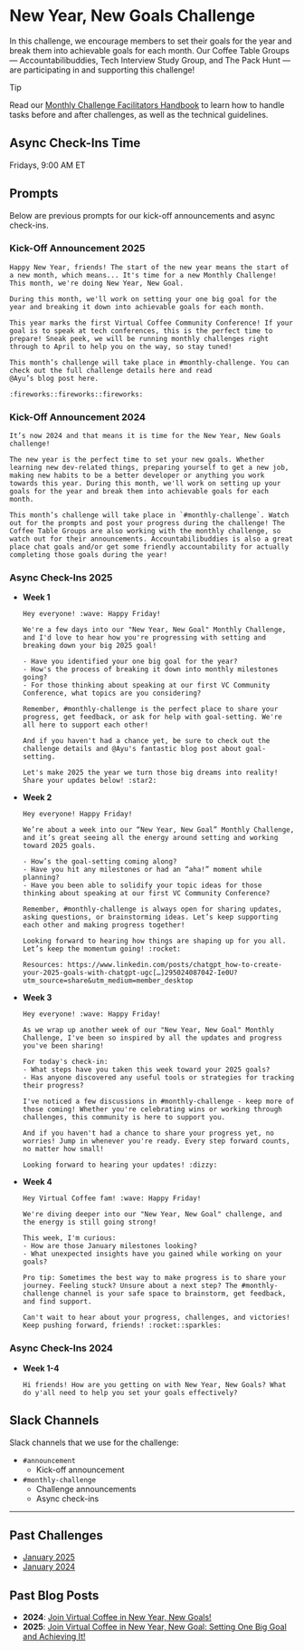 # New Year, New Goals Challenge

In this challenge, we encourage members to set their goals for the year and break them into achievable goals for each month. Our Coffee Table Groups — Accountabilibuddies, Tech Interview Study Group, and The Pack Hunt — are participating in and supporting this challenge!

> [!TIP]
> Read our [Monthly Challenge Facilitators Handbook](../facilitators-docs/README.md) to learn how to handle tasks before and after challenges, as well as the technical guidelines.

## Async Check-Ins Time

Fridays, 9:00 AM ET

## Prompts

Below are previous prompts for our kick-off announcements and async check-ins.

### Kick-Off Announcement 2025

```text
Happy New Year, friends! The start of the new year means the start of a new month, which means... It's time for a new Monthly Challenge! This month, we're doing New Year, New Goal.

During this month, we'll work on setting your one big goal for the year and breaking it down into achievable goals for each month.

This year marks the first Virtual Coffee Community Conference! If your goal is to speak at tech conferences, this is the perfect time to prepare! Sneak peek, we will be running monthly challenges right through to April to help you on the way, so stay tuned!

This month’s challenge will take place in #monthly-challenge. You can check out the full challenge details here and read
@Ayu’s blog post here.

:fireworks::fireworks::fireworks:
```

### Kick-Off Announcement 2024

```text
It’s now 2024 and that means it is time for the New Year, New Goals challenge!

The new year is the perfect time to set your new goals. Whether learning new dev-related things, preparing yourself to get a new job, making new habits to be a better developer or anything you work towards this year. During this month, we'll work on setting up your goals for the year and break them into achievable goals for each month.

This month’s challenge will take place in `#monthly-challenge`. Watch out for the prompts and post your progress during the challenge! The Coffee Table Groups are also working with the monthly challenge, so watch out for their announcements. Accountabilibuddies is also a great place chat goals and/or get some friendly accountability for actually completing those goals during the year!
```

### Async Check-Ins 2025

- **Week 1**

  ```text
  Hey everyone! :wave: Happy Friday!

  We're a few days into our "New Year, New Goal" Monthly Challenge, and I'd love to hear how you're progressing with setting and breaking down your big 2025 goal!

  - Have you identified your one big goal for the year?
  - How's the process of breaking it down into monthly milestones going?
  - For those thinking about speaking at our first VC Community Conference, what topics are you considering?

  Remember, #monthly-challenge is the perfect place to share your progress, get feedback, or ask for help with goal-setting. We're all here to support each other!

  And if you haven't had a chance yet, be sure to check out the challenge details and @Ayu's fantastic blog post about goal-setting.

  Let's make 2025 the year we turn those big dreams into reality! Share your updates below! :star2:
  ```

- **Week 2**

  ```text
  Hey everyone! Happy Friday!

  We’re about a week into our “New Year, New Goal” Monthly Challenge, and it’s great seeing all the energy around setting and working toward 2025 goals.

  - How’s the goal-setting coming along?
  - Have you hit any milestones or had an “aha!” moment while planning?
  - Have you been able to solidify your topic ideas for those thinking about speaking at our first VC Community Conference?

  Remember, #monthly-challenge is always open for sharing updates, asking questions, or brainstorming ideas. Let’s keep supporting each other and making progress together!

  Looking forward to hearing how things are shaping up for you all. Let’s keep the momentum going! :rocket:

  Resources: https://www.linkedin.com/posts/chatgpt_how-to-create-your-2025-goals-with-chatgpt-ugc[…]295024087042-Ie0U?utm_source=share&utm_medium=member_desktop
  ```

- **Week 3**

  ```text
  Hey everyone! :wave: Happy Friday!

  As we wrap up another week of our "New Year, New Goal" Monthly Challenge, I've been so inspired by all the updates and progress you've been sharing!

  For today's check-in:
  - What steps have you taken this week toward your 2025 goals?
  - Has anyone discovered any useful tools or strategies for tracking their progress?

  I've noticed a few discussions in #monthly-challenge - keep more of those coming! Whether you're celebrating wins or working through challenges, this community is here to support you.

  And if you haven't had a chance to share your progress yet, no worries! Jump in whenever you're ready. Every step forward counts, no matter how small!

  Looking forward to hearing your updates! :dizzy:
  ```

- **Week 4**

  ```text
  Hey Virtual Coffee fam! :wave: Happy Friday!

  We're diving deeper into our "New Year, New Goal" challenge, and the energy is still going strong!

  This week, I'm curious:
  - How are those January milestones looking?
  - What unexpected insights have you gained while working on your goals?

  Pro tip: Sometimes the best way to make progress is to share your journey. Feeling stuck? Unsure about a next step? The #monthly-challenge channel is your safe space to brainstorm, get feedback, and find support.

  Can't wait to hear about your progress, challenges, and victories! Keep pushing forward, friends! :rocket::sparkles:
  ```

### Async Check-Ins 2024

- **Week 1-4**

  ```text
  Hi friends! How are you getting on with New Year, New Goals? What do y'all need to help you set your goals effectively?
  ```

## Slack Channels

Slack channels that we use for the challenge:

- `#announcement`
  - Kick-off announcement
- `#monthly-challenge`
  - Challenge announcements
  - Async check-ins

---

## Past Challenges

- [January 2025](https://virtualcoffee.io/monthlychallenges/jan-2025)
- [January 2024](https://virtualcoffee.io/monthlychallenges/jan-2024)

## Past Blog Posts

- **2024**: [Join Virtual Coffee in New Year, New Goals!](https://dev.to/virtualcoffee/join-virtual-coffee-in-new-year-new-goals-241m)
- **2025**: [Join Virtual Coffee in New Year, New Goal: Setting One Big Goal and Achieving It!](https://dev.to/virtualcoffee/join-virtual-coffee-in-new-year-new-goal-setting-one-big-goal-and-achieving-it-30c5)
